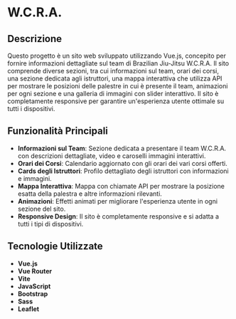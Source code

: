 # W.C.R.A. 

## Descrizione

Questo progetto è un sito web sviluppato utilizzando Vue.js, concepito per fornire informazioni dettagliate
sul team di Brazilian Jiu-Jitsu W.C.R.A. Il sito comprende diverse sezioni, tra cui informazioni sul team,
orari dei corsi, una sezione dedicata agli istruttori, una mappa interattiva che utilizza API per mostrare
le posizioni delle palestre in cui è presente il team, animazioni per ogni sezione e una galleria di immagini con slider interattivo.
Il sito è completamente responsive per garantire un'esperienza utente ottimale su tutti i dispositivi.

## Funzionalità Principali

- **Informazioni sul Team**: Sezione dedicata a presentare il team W.C.R.A. con descrizioni dettagliate, video e caroselli immagini interattivi.
- **Orari dei Corsi**: Calendario aggiornato con gli orari dei vari corsi offerti.
- **Cards degli Istruttori**: Profilo dettagliato degli istruttori con informazioni e immagini.
- **Mappa Interattiva**: Mappa con chiamate API per mostrare la posizione esatta della palestra e altre informazioni rilevanti.
- **Animazioni**: Effetti animati per migliorare l'esperienza utente in ogni sezione del sito.
- **Responsive Design**: Il sito è completamente responsive e si adatta a tutti i tipi di dispositivi.

## Tecnologie Utilizzate

- **Vue.js**
- **Vue Router**
- **Vite**
- **JavaScript**
- **Bootstrap**
- **Sass**
- **Leaflet**



